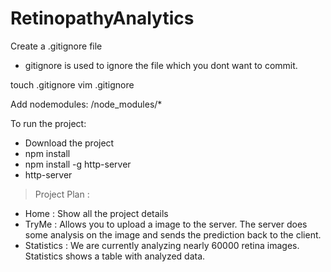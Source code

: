 # RetinopathyAnalytics


Create a .gitignore file

- gitignore is used to ignore the file which you dont want to commit. 

touch .gitignore
vim .gitignore

Add nodemodules: 
/node_modules/*


To run the project:
- Download the project
- npm install
- npm install -g http-server
- http-server


>Project Plan :
- Home : Show all the project details
- TryMe : Allows you to upload a image to the server. The server does some analysis on the image and sends the prediction back to the client. 
- Statistics : We are currently analyzing nearly 60000 retina images. Statistics shows a table with analyzed data. 
